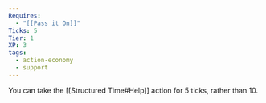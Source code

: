 ```yaml
---
Requires:
  - "[[Pass it On]]"
Ticks: 5
Tier: 1
XP: 3
tags:
  - action-economy
  - support
---
```

You can take the [[Structured Time#Help]] action for 5 ticks, rather than 10.